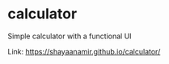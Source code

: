 # calculator
Simple calculator with a functional UI

Link: https://shayaanamir.github.io/calculator/
